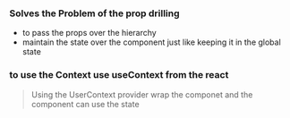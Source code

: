 ### Solves the Problem of the prop drilling 
- to pass the props over the hierarchy 
- maintain the state over the component just like keeping it in the global state

### to use the Context use useContext from the react

> Using the UserContext provider wrap the componet and the component can use the state